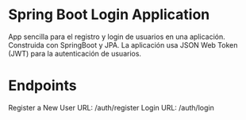 # Spring Boot Login Application

App sencilla para el registro y login de usuarios en una aplicación. Construida con SpringBoot y JPA. La aplicación usa JSON Web Token (JWT) para la autenticación de usuarios.

# Endpoints
Register a New User
URL: /auth/register
Login
URL: /auth/login


